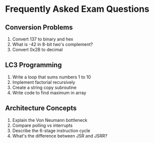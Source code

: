 # Frequently Asked Exam Questions

## Conversion Problems
1. Convert 137 to binary and hex
2. What is -42 in 8-bit two's complement?
3. Convert 0x2B to decimal

## LC3 Programming
1. Write a loop that sums numbers 1 to 10
2. Implement factorial recursively
3. Create a string copy subroutine
4. Write code to find maximum in array

## Architecture Concepts
1. Explain the Von Neumann bottleneck
2. Compare polling vs interrupts
3. Describe the 6-stage instruction cycle
4. What's the difference between JSR and JSRR?
